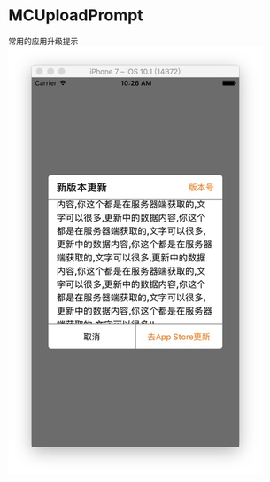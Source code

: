 # MCUploadPrompt
常用的应用升级提示
![image](https://github.com/mafangchao/MCUploadPrompt/blob/master/BE532486-F4B1-4697-BD0C-D9A132D7754B.png)

